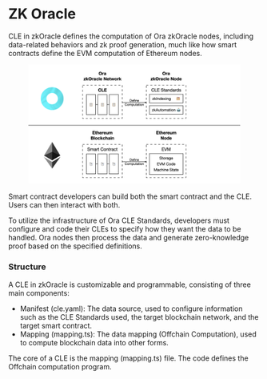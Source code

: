 # ZK Oracle

CLE in zkOracle defines the computation of Ora zkOracle nodes, including data-related behaviors and zk proof generation, much like how smart contracts define the EVM computation of Ethereum nodes.

<figure><img src="../../.gitbook/assets/litepaper.001 (2).png" alt=""><figcaption></figcaption></figure>

Smart contract developers can build both the smart contract and the CLE. Users can then interact with both.

To utilize the infrastructure of Ora CLE Standards, developers must configure and code their CLEs to specify how they want the data to be handled. Ora nodes then process the data and generate zero-knowledge proof based on the specified definitions.

### Structure

A CLE in zkOracle is customizable and programmable, consisting of three main components:

* Manifest (cle.yaml): The data source, used to configure information such as the CLE Standards used, the target blockchain network, and the target smart contract.
* Mapping (mapping.ts): The data mapping (Offchain Computation), used to compute blockchain data into other forms.

The core of a CLE is the mapping (mapping.ts) file. The code defines the Offchain computation program.
